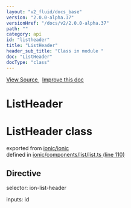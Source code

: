 ```yaml
---
layout: "v2_fluid/docs_base"
version: "2.0.0-alpha.37"
versionHref: "/docs/v2/2.0.0-alpha.37"
path: ""
category: api
id: "listheader"
title: "ListHeader"
header_sub_title: "Class in module "
doc: "ListHeader"
docType: "class"
---
```



<div class="improve-docs">
  <a href='http://github.com/driftyco/ionic2/tree/master/ionic/components/list/list.ts#L109'>
    View Source
  </a>
  &nbsp;
  <a href='http://github.com/driftyco/ionic2/edit/master/ionic/components/list/list.ts#L109'>
    Improve this doc
  </a>
</div>




<h1 class="api-title">

  ListHeader



</h1>







<h1 class="class export">ListHeader <span class="type">class</span></h1>
<p class="module">exported from <a href='undefined'>ionic/ionic</a><br/>
defined in <a href="https://github.com/driftyco/ionic2/tree/master/ionic/components/list/list.ts#L110-L122">ionic/components/list/list.ts (line 110)</a>
</p>
<h2>Directive</h2>
  <span>selector: ion-list-header</span>

  <span>inputs: id</span>



